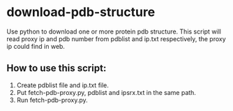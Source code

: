 # download-pdb-structure
Use python to download one or more protein pdb structure.
This script will read proxy ip and pdb number from pdblist and ip.txt respectively, the proxy ip could find in web.
## How to use this script:
1. Create pdblist file and ip.txt file.
2. Put fetch-pdb-proxy.py, pdblist and ipsrx.txt in the same path.
3. Run fetch-pdb-proxy.py.
